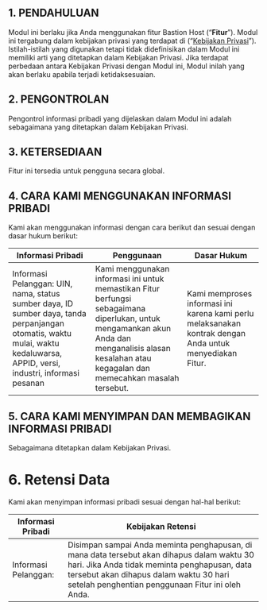 ## 1\. **PENDAHULUAN**

Modul ini berlaku jika Anda menggunakan fitur Bastion Host (“**Fitur**”). Modul ini tergabung dalam kebijakan privasi yang terdapat di (“[Kebijakan Privasi](https://intl.cloud.tencent.com/document/product/301/17345 )”). Istilah-istilah yang digunakan tetapi tidak didefinisikan dalam Modul ini memiliki arti yang ditetapkan dalam Kebijakan Privasi. Jika terdapat perbedaan antara Kebijakan Privasi dengan Modul ini, Modul inilah yang akan berlaku apabila terjadi ketidaksesuaian.

## 2\. **PENGONTROLAN**

Pengontrol informasi pribadi yang dijelaskan dalam Modul ini adalah sebagaimana yang ditetapkan dalam Kebijakan Privasi.

## 3\. **KETERSEDIAAN**

Fitur ini tersedia untuk pengguna secara global.

## 4\. **CARA KAMI MENGGUNAKAN INFORMASI PRIBADI**

Kami akan menggunakan informasi dengan cara berikut dan sesuai dengan dasar hukum berikut:

| **Informasi Pribadi**                                     | **Penggunaan**                                                      | **Dasar Hukum**                                              |
| ------------------------------------------------------------ | ------------------------------------------------------------ | ------------------------------------------------------------ |
| Informasi Pelanggan: UIN, nama, status sumber daya, ID sumber daya, tanda perpanjangan otomatis, waktu mulai, waktu kedaluwarsa, APPID, versi, industri, informasi pesanan | Kami menggunakan informasi ini untuk memastikan Fitur berfungsi sebagaimana diperlukan, untuk mengamankan akun Anda dan menganalisis alasan kesalahan atau kegagalan dan memecahkan masalah tersebut. | Kami memproses informasi ini karena kami perlu melaksanakan kontrak dengan Anda untuk menyediakan Fitur. |

## 5\. **CARA KAMI MENYIMPAN DAN MEMBAGIKAN INFORMASI PRIBADI**

Sebagaimana ditetapkan dalam Kebijakan Privasi.

# 6\. **Retensi Data**

Kami akan menyimpan informasi pribadi sesuai dengan hal-hal berikut:

| **Informasi Pribadi** | **Kebijakan Retensi**                                         |
| ------------------------ | ------------------------------------------------------------ |
| Informasi Pelanggan:    | Disimpan sampai Anda meminta penghapusan, di mana data tersebut akan dihapus dalam waktu 30 hari. Jika Anda tidak meminta penghapusan, data tersebut akan dihapus dalam waktu 30 hari setelah penghentian penggunaan Fitur ini oleh Anda. |